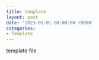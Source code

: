 ```yaml
---
title: template
layout: post
date: '2023-01-01 00:00:00 +0800'
categories:
- Template
---
```


template file
